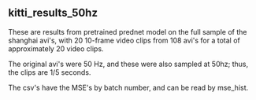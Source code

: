## kitti_results_50hz

These are results from pretrained prednet model on the full sample of the shanghai avi's, 
with 20 10-frame video clips from 108 avi's for a total of approximately 20 video clips.

The original avi's were 50 Hz, and these were also sampled at 50hz; thus, the clips are 1/5 seconds.

The csv's have the MSE's by batch number, and can be read by mse_hist.


